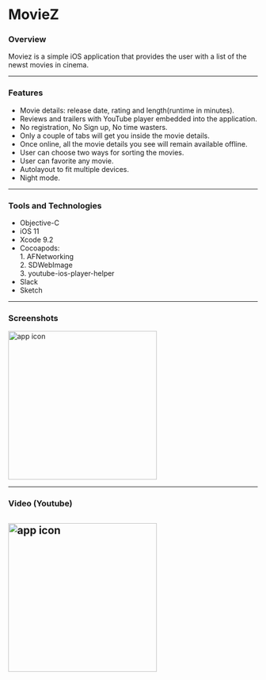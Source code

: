# MovieZ

### Overview
 Moviez is a simple iOS application that provides the user with a list of the newst movies in cinema.

---

### Features
* Movie details: release date, rating and length(runtime in minutes).
* Reviews and trailers with YouTube player embedded into the application.
* No registration, No Sign up, No time wasters.
* Only a couple of tabs will get you inside the movie details.
* Once online, all the movie details you see will remain available offline.
* User can choose two ways for sorting the movies.
* User can favorite any movie.
* Autolayout to fit multiple devices.
* Night mode.

----

### Tools and Technologies
* Objective-C
* iOS 11
* Xcode 9.2
* Cocoapods: </br>1. AFNetworking </br>2. SDWebImage </br>3. youtube-ios-player-helper
* Slack
* Sketch

---

### Screenshots

<img src="https://image.ibb.co/iCcL7K/output_St7cc_A.gif" alt="app icon" width="300"/>

----

### Video (Youtube)
<a href="http://www.youtube.com/watch?v=eOf1xmcRk2Q" > <img src="http://img.youtube.com/vi/eOf1xmcRk2Q/0.jpg" alt="app icon" width="300"/></a>
---
